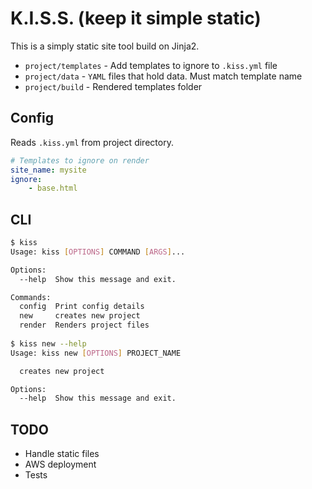 # K.I.S.S. (keep it simple static)

This is a simply static site tool build on Jinja2.

- `project/templates` - Add templates to ignore to `.kiss.yml` file
- `project/data` - `YAML` files that hold data. Must match template name
- `project/build` - Rendered templates folder

## Config

Reads `.kiss.yml` from project directory.

```yaml
# Templates to ignore on render
site_name: mysite
ignore:
    - base.html
```


## CLI

```bash
$ kiss
Usage: kiss [OPTIONS] COMMAND [ARGS]...

Options:
  --help  Show this message and exit.

Commands:
  config  Print config details
  new     creates new project
  render  Renders project files
  
$ kiss new --help
Usage: kiss new [OPTIONS] PROJECT_NAME

  creates new project

Options:
  --help  Show this message and exit.
```

## TODO
- Handle static files
- AWS deployment
- Tests
